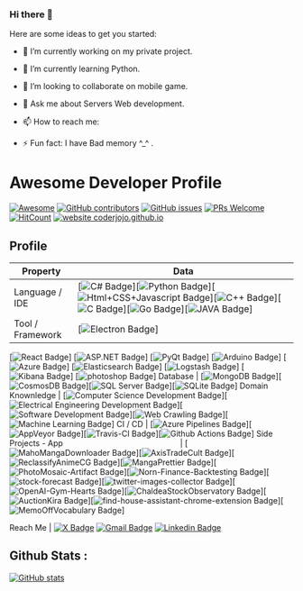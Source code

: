 ### Hi there 👋


Here are some ideas to get you started:

- 🔭 I’m currently working on my private project.
- 🌱 I’m currently learning Python.
- 👯 I’m looking to collaborate on mobile game.
- 💬 Ask me about Servers Web development.
- 📫 How to reach me: 


- ⚡ Fun fact: I have Bad memory ^_^ .


# Awesome Developer Profile
[![Awesome](https://awesome.re/badge.svg)](https://awesome.re) [![GitHub contributors](https://img.shields.io/github/contributors/coderjojo/creative-profile-readme)](https://github.com/coderjojo/creative-profile-readme/graphs/contributors) [![GitHub issues](https://img.shields.io/github/issues/coderjojo/creative-profile-readme)](https://github.com/coderjojo/creative-profile-readme/issues) [![PRs Welcome](https://img.shields.io/badge/PRs-welcome-brightgreen.svg?style=flat-square)](https://github.com/coderjojo/creative-profile-readme/pulls) [![HitCount](https://views.whatilearened.today/views/github/coderjojo/creative-profile-readme.svg)](https://github.com/coderjojo/creative-profile-readme) [![website coderjojo.github.io](https://img.shields.io/website-up-down-green-red/http/coderjojo.github.io/creative-profile-readme.svg)](https://coderjojo.github.io/creative-profile-readme/)



## Profile
Property                 | Data  
-------------------------|------
Language / IDE           |[![C# Badge](https://img.shields.io/badge/-Visual%20Studio-239120?style=flat&logo=C-Sharp&logoColor=white)][![Python Badge](https://img.shields.io/badge/-PyCharm-3776AB?style=flat&logo=Python&logoColor=white)][![Html+CSS+Javascript Badge](https://img.shields.io/badge/-Visual%20Studio%20Code-F7DF1E?style=flat&logo=Javascript&logoColor=white)][![C++ Badge](https://img.shields.io/badge/-Visual%20Studio-00599C?style=flat&logo=C%2B%2B&logoColor=white)][![C Badge](https://img.shields.io/badge/-Visual%20Studio-A8B9CC?style=flat&logo=C&logoColor=white)][![Go Badge](https://img.shields.io/badge/-Visual%20Studio%20Code-00ADD8?style=flat&logo=Go&logoColor=white)][![JAVA Badge](https://img.shields.io/badge/-Eclipse-007396?style=flat&logo=OpenJDK&logoColor=white)]
Tool / Framework         |[![Electron Badge](https://img.shields.io/badge/-Electron-47848F?style=flat&logo=Electron&logoColor=white)]
[![React Badge](https://img.shields.io/badge/-React-61DAFB?style=flat&logo=Electron&logoColor=white)]
[![ASP.NET Badge](https://img.shields.io/badge/-ASP.NET-5C2D91?style=flat&logo=.net&logoColor=white)]
[![PyQt Badge](https://img.shields.io/badge/-PyQt-41CD52?style=flat&logo=Qt&logoColor=white)]
[![Arduino Badge](https://img.shields.io/badge/-Arduino-00979D?style=flat&logo=Arduino&logoColor=white)]
[![Azure Badge](https://img.shields.io/badge/-Microsoft%20Azure-0089D6?style=flat&logo=Microsoft-Azure&logoColor=white)]
[![Elasticsearch Badge](https://img.shields.io/badge/-Elasticsearch-005571?style=flat&logo=Elasticsearch&logoColor=white)]
[![Logstash Badge](https://img.shields.io/badge/-Logstash-F2BD1A?style=flat&logo=Logstash&logoColor=white)]
[![Kibana Badge](https://img.shields.io/badge/-Kibana-E8478B?style=flat&logo=Kibana&logoColor=white)]
[![photoshop Badge](https://img.shields.io/badge/-Photoshop-26C9FF?style=flat&logo=Adobe-Photoshop&logoColor=white)]
Database         | [![MongoDB Badge](https://img.shields.io/badge/-MongoDB-47A248?style=flat&logo=MongoDB&logoColor=white)][![CosmosDB Badge](https://img.shields.io/badge/-CosmosDB-0078D4?style=flat&logo=microsoftazure&logoColor=white)][![SQL Server Badge](https://img.shields.io/badge/-SQL%20Server-CC2927?style=flat&logo=microsoftsqlserver&logoColor=white)][![SQLite Badge](https://img.shields.io/badge/-SQLite-003B57?style=flat&logo=sqlite&logoColor=white)]
Domain Knownledge        | [![Computer Science Development Badge](https://img.shields.io/badge/-Computer%20Science-FAB040?style=flat&logoColor=white)][![Electrical Engineering Development Badge](https://img.shields.io/badge/-Electrical%20Engineering-4C8CBF?style=flat&logoColor=white)][![Software Development Badge](https://img.shields.io/badge/-Software%20Development-FF6600?style=flat&logoColor=white)][![Web Crawling Badge](https://img.shields.io/badge/-Web%20Crawling-036CB5?style=flat&logoColor=white)][![Machine Learning Badge](https://img.shields.io/badge/-Machine%20Learning-01D277?style=flat&logoColor=white)]
CI / CD                  | [![Azure Pipelines Badge](https://img.shields.io/badge/-Azure%20Pipelines-2560E0?style=flat&logo=Azure-Pipelines&logoColor=white)][![AppVeyor Badge](https://img.shields.io/badge/-AppVeyor-00B3E0?style=flat&logo=AppVeyor&logoColor=white)][![Travis-CI Badge](https://img.shields.io/badge/-Travis%20CI-3EAAAF?style=flat&logo=Travis-CI&logoColor=white)][![Github Actions Badge](https://img.shields.io/badge/-Github%20Actions-2088FF?style=flat&logo=Github-Actions&logoColor=white)]
Side Projects - App <img width=200/> | [![MahoMangaDownloader Badge](https://img.shields.io/badge/-MahoMangaDownloader-lightskyblue?style=flat&logoColor=white)][![AxisTradeCult Badge](https://img.shields.io/badge/-AxisTradeCult-darkorange?style=flat&logoColor=white)][![ReclassifyAnimeCG Badge](https://img.shields.io/badge/-ReclassifyAnimeCG-EE4C2C?style=flat&logoColor=white)][![MangaPrettier Badge](https://img.shields.io/badge/-MangaPrettier-orange?style=flat&logoColor=white)][![PhotoMosaic-Artifact Badge](https://img.shields.io/badge/-PhotoMosaic%20Artifact-deepskyblue?style=flat&logoColor=white)][![Norn-Finance-Backtesting Badge](https://img.shields.io/badge/-Norn%20Finance%20Backtesting-546E7A?style=flat&logoColor=white)][![stock-forecast Badge](https://img.shields.io/badge/-stock%20forecast-6633cc?style=flat&logoColor=white)][![twitter-images-collector Badge](https://img.shields.io/badge/-twitter%20images%20collector-00ACED?style=flat&logoColor=white)][![OpenAI-Gym-Hearts Badge](https://img.shields.io/badge/-OpenAI%20Gym%20Hearts-darkslateblue?style=flat&logoColor=white)][![ChaldeaStockObservatory Badge](https://img.shields.io/badge/-ChaldeaStockObservatory-lightsteelblue?style=flat&logoColor=white)][![AuctionKira Badge](https://img.shields.io/badge/-AuctionKira-3CC377?style=flat&logoColor=white)][![find-house-assistant-chrome-extension Badge](https://img.shields.io/badge/-find%20house%20assistant%20chrome%20extension-yellowgreen?style=flat&logoColor=white)][![MemoOffVocabulary Badge](https://img.shields.io/badge/-MemoOffVocabulary-magenta?style=flat&logoColor=white)]
<!-- Side Projects - Web      | 
[![Side Project Badge](https://img.shields.io/badge/-project.zmcx16.moe-00fa9a?style=flat&logoColor=white)]
[![Axis Cult Badge](https://img.shields.io/badge/-Axis%20Cult-00eeff?style=flat&logoColor=white)](https://axiscult.zmcx16.moe/) 
[![Norn StockScreener Badge](https://img.shields.io/badge/-Norn%20StockScreener-90ee90?style=flat&logoColor=white)]
[![Norn-Finance-API-Server Badge](https://img.shields.io/badge/-Norn%20Finance%20API%20Server-465155?style=flat&logoColor=white)]
[![Norn Minehunter Badge](https://img.shields.io/badge/-Norn%20Minehunter-gold?style=flat&logoColor=white)]
[![TW Stock Lottery Secretary Badge](https://img.shields.io/badge/-TW%20Stock%20Lottery%20Secretary-3b5998?style=flat&logoColor=white)]
[![Protobuf Deserializer Badge](https://img.shields.io/badge/-Protobuf%20Deserializer-red?style=flat&logoColor=white)] -->
Reach Me                 | [![X Badge](https://img.shields.io/badge/-zmcx16-00acee?style=flat&logo=twitter&logoColor=white)](https://twitter.com/fenix2332) [![Gmail Badge](https://img.shields.io/badge/-zmcx16-e54448?style=flat&logo=Gmail&logoColor=white)](mailto:m.fenix2112@gmail.com) [![Linkedin Badge](https://img.shields.io/badge/-zmcx16-blue?style=flat&logo=Linkedin&logoColor=white)](https://www.linkedin.com/in/muhanned-masoud-91aab752/)

## Github Stats :
[![GitHub stats](https://github-readme-stats.vercel.app/api?username=m-fenix2112&show_icons=true)](https://github.com/m-fenix2112)
